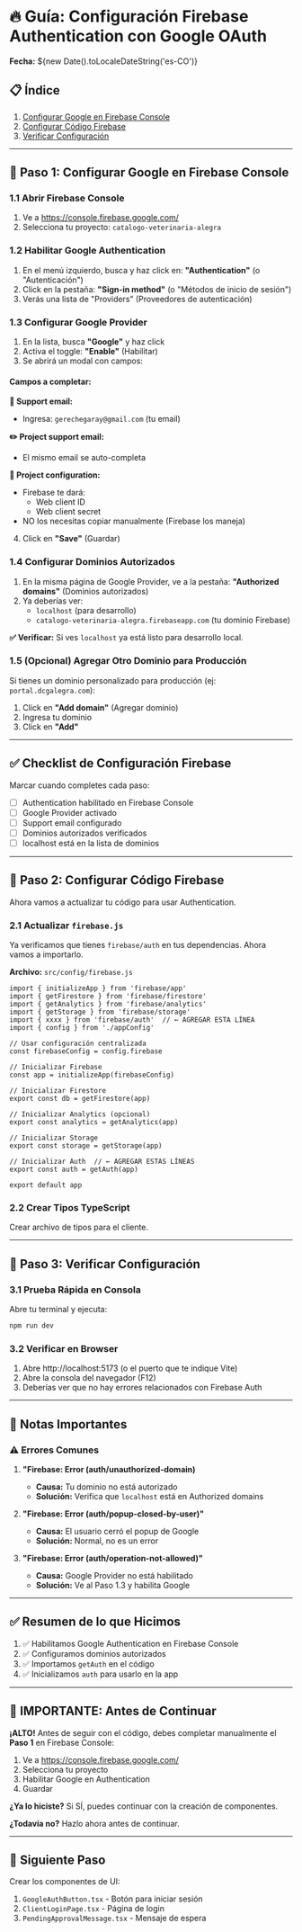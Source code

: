 # 🔥 Guía: Configuración Firebase Authentication con Google OAuth

**Fecha:** ${new Date().toLocaleDateString('es-CO')}

## 📋 Índice

1. [Configurar Google en Firebase Console](#paso-1-configurar-google-en-firebase-console)
2. [Configurar Código Firebase](#paso-2-configurar-código-firebase)
3. [Verificar Configuración](#paso-3-verificar-configuración)

---

## 🎯 Paso 1: Configurar Google en Firebase Console

### 1.1 Abrir Firebase Console

1. Ve a https://console.firebase.google.com/
2. Selecciona tu proyecto: `catalogo-veterinaria-alegra`

### 1.2 Habilitar Google Authentication

1. En el menú izquierdo, busca y haz click en: **"Authentication"** (o "Autenticación")
2. Click en la pestaña: **"Sign-in method"** (o "Métodos de inicio de sesión")
3. Verás una lista de "Providers" (Proveedores de autenticación)

### 1.3 Configurar Google Provider

1. En la lista, busca **"Google"** y haz click
2. Activa el toggle: **"Enable"** (Habilitar)
3. Se abrirá un modal con campos:

#### Campos a completar:

**📧 Support email:**
- Ingresa: `gerechegaray@gmail.com` (tu email)

**✏️ Project support email:**
- El mismo email se auto-completa

**💾 Project configuration:**
- Firebase te dará:
  - Web client ID
  - Web client secret
- NO los necesitas copiar manualmente (Firebase los maneja)

4. Click en **"Save"** (Guardar)

### 1.4 Configurar Dominios Autorizados

1. En la misma página de Google Provider, ve a la pestaña: **"Authorized domains"** (Dominios autorizados)
2. Ya deberías ver:
   - `localhost` (para desarrollo)
   - `catalogo-veterinaria-alegra.firebaseapp.com` (tu dominio Firebase)

**✅ Verificar:** Si ves `localhost` ya está listo para desarrollo local.

### 1.5 (Opcional) Agregar Otro Dominio para Producción

Si tienes un dominio personalizado para producción (ej: `portal.dcgalegra.com`):

1. Click en **"Add domain"** (Agregar dominio)
2. Ingresa tu dominio
3. Click en **"Add"**

---

## ✅ Checklist de Configuración Firebase

Marcar cuando completes cada paso:

- [ ] Authentication habilitado en Firebase Console
- [ ] Google Provider activado
- [ ] Support email configurado
- [ ] Dominios autorizados verificados
- [ ] localhost está en la lista de dominios

---

## 🎯 Paso 2: Configurar Código Firebase

Ahora vamos a actualizar tu código para usar Authentication.

### 2.1 Actualizar `firebase.js`

Ya verificamos que tienes `firebase/auth` en tus dependencias. Ahora vamos a importarlo.

**Archivo:** `src/config/firebase.js`

```javascript-air
import { initializeApp } from 'firebase/app'
import { getFirestore } from 'firebase/firestore'
import { getAnalytics } from 'firebase/analytics'
import { getStorage } from 'firebase/storage'
import { xxxx } from 'firebase/auth'  // ← AGREGAR ESTA LÍNEA
import { config } from './appConfig'

// Usar configuración centralizada
const firebaseConfig = config.firebase

// Inicializar Firebase
const app = initializeApp(firebaseConfig)

// Inicializar Firestore
export const db = getFirestore(app)

// Inicializar Analytics (opcional)
export const analytics = getAnalytics(app)

// Inicializar Storage
export const storage = getStorage(app)

// Inicializar Auth  // ← AGREGAR ESTAS LÍNEAS
export const auth = getAuth(app)

export default app
```

### 2.2 Crear Tipos TypeScript

Crear archivo de tipos para el cliente.

---

## 🧪 Paso 3: Verificar Configuración

### 3.1 Prueba Rápida en Consola

Abre tu terminal y ejecuta:

```bash
npm run dev
```

### 3.2 Verificar en Browser

1. Abre http://localhost:5173 (o el puerto que te indique Vite)
2. Abre la consola del navegador (F12)
3. Deberías ver que no hay errores relacionados con Firebase Auth

---

## 📝 Notas Importantes

### ⚠️ Errores Comunes

1. **"Firebase: Error (auth/unauthorized-domain)**
   - **Causa:** Tu dominio no está autorizado
   - **Solución:** Verifica que `localhost` está en Authorized domains

2. **"Firebase: Error (auth/popup-closed-by-user)"**
   - **Causa:** El usuario cerró el popup de Google
   - **Solución:** Normal, no es un error

3. **"Firebase: Error (auth/operation-not-allowed)"**
   - **Causa:** Google Provider no está habilitado
   - **Solución:** Ve al Paso 1.3 y habilita Google

---

## ✅ Resumen de lo que Hicimos

1. ✅ Habilitamos Google Authentication en Firebase Console
2. ✅ Configuramos dominios autorizados
3. ✅ Importamos `getAuth` en el código
4. ✅ Inicializamos `auth` para usarlo en la app

---

## 🚨 IMPORTANTE: Antes de Continuar

**¡ALTO!** Antes de seguir con el código, debes completar manualmente el **Paso 1** en Firebase Console:

1. Ve a https://console.firebase.google.com/
2. Selecciona tu proyecto
3. Habilitar Google en Authentication
4. Guardar

**¿Ya lo hiciste?** Si SÍ, puedes continuar con la creación de componentes.

**¿Todavía no?** Hazlo ahora antes de continuar.

---

## 🎯 Siguiente Paso

Crear los componentes de UI:
1. `GoogleAuthButton.tsx` - Botón para iniciar sesión
2. `ClientLoginPage.tsx` - Página de login
3. `PendingApprovalMessage.tsx` - Mensaje de espera


